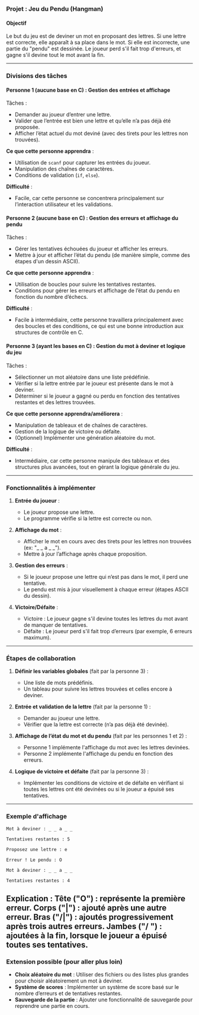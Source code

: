 ### **Projet : Jeu du Pendu (Hangman)**

#### **Objectif**
Le but du jeu est de deviner un mot en proposant des lettres. Si une lettre est correcte, elle apparaît à sa place dans le mot. Si elle est incorrecte, une partie du "pendu" est dessinée. Le joueur perd s'il fait trop d'erreurs, et gagne s'il devine tout le mot avant la fin.

---

### **Divisions des tâches**

#### **Personne 1 (aucune base en C) : Gestion des entrées et affichage**
Tâches :
- Demander au joueur d’entrer une lettre.
- Valider que l’entrée est bien une lettre et qu’elle n’a pas déjà été proposée.
- Afficher l’état actuel du mot deviné (avec des tirets pour les lettres non trouvées).

**Ce que cette personne apprendra** :
- Utilisation de `scanf` pour capturer les entrées du joueur.
- Manipulation des chaînes de caractères.
- Conditions de validation (`if`, `else`).

**Difficulté** :
- Facile, car cette personne se concentrera principalement sur l’interaction utilisateur et les validations.

#### **Personne 2 (aucune base en C) : Gestion des erreurs et affichage du pendu**
Tâches :
- Gérer les tentatives échouées du joueur et afficher les erreurs.
- Mettre à jour et afficher l’état du pendu (de manière simple, comme des étapes d'un dessin ASCII).
  
**Ce que cette personne apprendra** :
- Utilisation de boucles pour suivre les tentatives restantes.
- Conditions pour gérer les erreurs et affichage de l’état du pendu en fonction du nombre d’échecs.
  
**Difficulté** :
- Facile à intermédiaire, cette personne travaillera principalement avec des boucles et des conditions, ce qui est une bonne introduction aux structures de contrôle en C.

#### **Personne 3 (ayant les bases en C) : Gestion du mot à deviner et logique du jeu**
Tâches :
- Sélectionner un mot aléatoire dans une liste prédéfinie.
- Vérifier si la lettre entrée par le joueur est présente dans le mot à deviner.
- Déterminer si le joueur a gagné ou perdu en fonction des tentatives restantes et des lettres trouvées.
  
**Ce que cette personne apprendra/améliorera** :
- Manipulation de tableaux et de chaînes de caractères.
- Gestion de la logique de victoire ou défaite.
- (Optionnel) Implémenter une génération aléatoire du mot.

**Difficulté** :
- Intermédiaire, car cette personne manipule des tableaux et des structures plus avancées, tout en gérant la logique générale du jeu.

---

### **Fonctionnalités à implémenter**

1. **Entrée du joueur** :
   - Le joueur propose une lettre.
   - Le programme vérifie si la lettre est correcte ou non.

2. **Affichage du mot** :
   - Afficher le mot en cours avec des tirets pour les lettres non trouvées (ex: "_ _ a _ _").
   - Mettre à jour l’affichage après chaque proposition.

3. **Gestion des erreurs** :
   - Si le joueur propose une lettre qui n’est pas dans le mot, il perd une tentative.
   - Le pendu est mis à jour visuellement à chaque erreur (étapes ASCII du dessin).

4. **Victoire/Défaite** :
   - Victoire : Le joueur gagne s'il devine toutes les lettres du mot avant de manquer de tentatives.
   - Défaite : Le joueur perd s'il fait trop d’erreurs (par exemple, 6 erreurs maximum).

---

### **Étapes de collaboration**

1. **Définir les variables globales** (fait par la personne 3) :
   - Une liste de mots prédéfinis.
   - Un tableau pour suivre les lettres trouvées et celles encore à deviner.

2. **Entrée et validation de la lettre** (fait par la personne 1) :
   - Demander au joueur une lettre.
   - Vérifier que la lettre est correcte (n’a pas déjà été devinée).

3. **Affichage de l’état du mot et du pendu** (fait par les personnes 1 et 2) :
   - Personne 1 implémente l'affichage du mot avec les lettres devinées.
   - Personne 2 implémente l'affichage du pendu en fonction des erreurs.

4. **Logique de victoire et défaite** (fait par la personne 3) :
   - Implémenter les conditions de victoire et de défaite en vérifiant si toutes les lettres ont été devinées ou si le joueur a épuisé ses tentatives.

---

### **Exemple d'affichage**

```
Mot à deviner : _ _ a _ _

Tentatives restantes : 5

Proposez une lettre : e

Erreur ! Le pendu : O

Mot à deviner : _ _ a _ _

Tentatives restantes : 4
```
Explication :
Tête ("O") : représente la première erreur.
Corps ("|") : ajouté après une autre erreur.
Bras ("/|\") : ajoutés progressivement après trois autres erreurs.
Jambes ("/ \") : ajoutées à la fin, lorsque le joueur a épuisé toutes ses tentatives.
---

### **Extension possible** (pour aller plus loin)
- **Choix aléatoire du mot** : Utiliser des fichiers ou des listes plus grandes pour choisir aléatoirement un mot à deviner.
- **Système de scores** : Implémenter un système de score basé sur le nombre d’erreurs et de tentatives restantes.
- **Sauvegarde de la partie** : Ajouter une fonctionnalité de sauvegarde pour reprendre une partie en cours.
